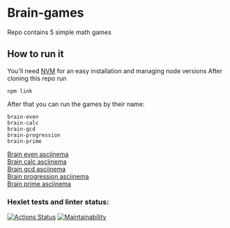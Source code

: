 # Brain-games

Repo contains 5 simple math games

## How to run it

You'll need [NVM](https://github.com/nvm-sh/nvm) for an easy installation and managing node versions
After cloning this repo run 
```shell
npm link
```
After that you can run the games by their name:
```shell
brain-even
brain-calc
brain-gcd
brain-progression
brain-prime
```
<a href="https://asciinema.org/a/0Ads5U1nO3B2RIkwOH9CnxTQu">Brain even asciinema</a><br>
<a href="https://asciinema.org/a/j1wyAIQ3mPAZbFji0vGcFo2Lp">Brain calc asciinema</a><br>
<a href="https://asciinema.org/a/AAu12DdHgew9a6JBNRkDScuza">Brain gcd asciinema</a><br>
<a href="https://asciinema.org/a/27D6aB0kGkOZsV7FgOFgcIJWy">Brain progression asciinema</a><br>
<a href="https://asciinema.org/a/2aGf9gvGHzxOIrmS7reolRDKX">Brain prime asciinema</a><br>

### Hexlet tests and linter status:
[![Actions Status](https://github.com/flater1c/qa-auto-engineer-javascript-project-44/actions/workflows/hexlet-check.yml/badge.svg)](https://github.com/flater1c/qa-auto-engineer-javascript-project-44/actions) [![Maintainability](https://api.codeclimate.com/v1/badges/29e6d92ad2520740ea63/maintainability)](https://codeclimate.com/github/flater1c/qa-auto-engineer-javascript-project-44/maintainability)


